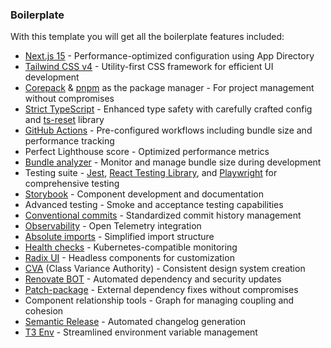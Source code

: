### Boilerplate

With this template you will get all the boilerplate features included:

- [Next.js 15](https://nextjs.org/) - Performance-optimized configuration using App Directory
- [Tailwind CSS v4](https://tailwindcss.com/) - Utility-first CSS framework for efficient UI development
- [Corepack](https://github.com/nodejs/corepack) & [pnpm](https://pnpm.io/) as the package manager - For project management without compromises
- [Strict TypeScript](https://www.typescriptlang.org/) - Enhanced type safety with carefully crafted config and [ts-reset](https://github.com/total-typescript/ts-reset) library
- [GitHub Actions](https://github.com/features/actions) - Pre-configured workflows including bundle size and performance tracking
- Perfect Lighthouse score - Optimized performance metrics
- [Bundle analyzer](https://www.npmjs.com/package/@next/bundle-analyzer) - Monitor and manage bundle size during development
- Testing suite - [Jest](https://jestjs.io/), [React Testing Library](https://testing-library.com/react), and [Playwright](https://playwright.dev/) for comprehensive testing
- [Storybook](https://storybook.js.org/) - Component development and documentation
- Advanced testing - Smoke and acceptance testing capabilities
- [Conventional commits](https://www.conventionalcommits.org/) - Standardized commit history management
- [Observability](https://opentelemetry.io/) - Open Telemetry integration
- [Absolute imports](https://nextjs.org/docs/advanced-features/module-path-aliases) - Simplified import structure
- [Health checks](https://kubernetes.io/docs/tasks/configure-pod-container/configure-liveness-readiness-startup-probes/) - Kubernetes-compatible monitoring
- [Radix UI](https://www.radix-ui.com/) - Headless components for customization
- [CVA](http://cva.style/) (Class Variance Authority) - Consistent design system creation
- [Renovate BOT](https://www.whitesourcesoftware.com/free-developer-tools/renovate) - Automated dependency and security updates
- [Patch-package](https://www.npmjs.com/package/patch-package) - External dependency fixes without compromises
- Component relationship tools - Graph for managing coupling and cohesion
- [Semantic Release](https://github.com/semantic-release/semantic-release) - Automated changelog generation
- [T3 Env](https://env.t3.gg/) - Streamlined environment variable management
